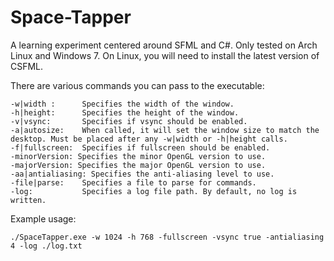 Space-Tapper
============

A learning experiment centered around SFML and C#. Only tested on Arch Linux and Windows 7.
On Linux, you will need to install the latest version of CSFML.

There are various commands you can pass to the executable:
```
-w|width :      Specifies the width of the window.
-h|height:      Specifies the height of the window.
-v|vsync:       Specifies if vsync should be enabled.
-a|autosize:    When called, it will set the window size to match the desktop. Must be placed after any -w|width or -h|height calls.
-f|fullscreen:  Specifies if fullscreen should be enabled.
-minorVersion: Specifies the minor OpenGL version to use.
-majorVersion: Specifies the major OpenGL version to use.
-aa|antialiasing: Specifies the anti-aliasing level to use.
-file|parse:    Specifies a file to parse for commands.
-log:           Specifies a log file path. By default, no log is written.
```

Example usage:
```
./SpaceTapper.exe -w 1024 -h 768 -fullscreen -vsync true -antialiasing 4 -log ./log.txt
```
